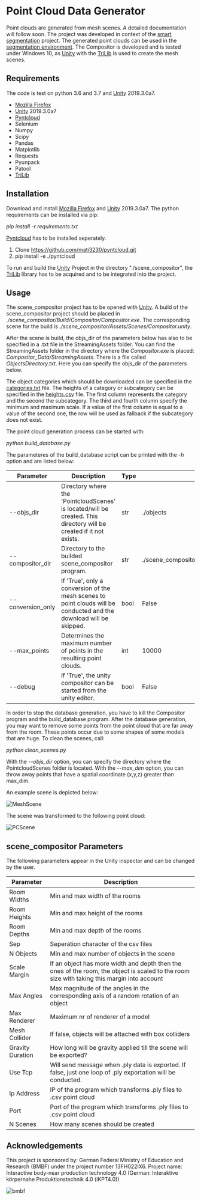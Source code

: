 # Point Cloud Data Generator

Point clouds are generated from mesh scenes. A detailed documentation will follow soon. 
The project was developed in context of the [smart segmentation](https://github.com/mati3230/smartsegmentation) project. 
The generated point clouds can be used in the [segmentation environment](https://github.com/mati3230/segmentation). The Compositor is developed and is tested under Windows 10, as [Unity](https://unity.com/) with the [TriLib](https://assetstore.unity.com/packages/tools/modeling/trilib-model-loader-package-91777) is used to create the mesh scenes. 

## Requirements

The code is test on python 3.6 and 3.7 and [Unity](https://unity.com/) 2019.3.0a7. 

* [Mozilla Firefox](https://www.mozilla.org/de/exp/firefox/new/)
* [Unity](https://unity.com/) 2019.3.0a7
* [Pyntcloud](https://github.com/mati3230/pyntcloud)
* Selenium
* Numpy
* Scipy
* Pandas
* Matplotlib
* Requests
* Pyunpack
* Patool
* [TriLib](https://assetstore.unity.com/packages/tools/modeling/trilib-model-loader-package-91777)

## Installation

Download and install [Mozilla Firefox](https://www.mozilla.org/de/exp/firefox/new/) and [Unity](https://unity.com/) 2019.3.0a7. 
The python requirements can be installed via pip: 

*pip install -r requirements.txt*

[Pyntcloud](https://github.com/mati3230/pyntcloud) has to be installed seperately.

1. Clone https://github.com/mati3230/pyntcloud.git
2. pip install -e ./pyntcloud

To run and build the [Unity](https://unity.com/) Project in the directory "./scene_compositor", the [TriLib](https://assetstore.unity.com/packages/tools/modeling/trilib-model-loader-package-91777) library has to be acquired and to be integrated into the project.

## Usage

The scene_compositor project has to be opened with [Unity](https://unity.com/). A build of the scene_compositor project should be placed in *./scene_compositor/Build/Compositor/Compositor.exe*. The corresponding scene for the build is *./scene_compositor/Assets/Scenes/Compositor.unity*. 

After the scene is build, the objs_dir of the parameters below has also to be specified in a .txt file in the StreamingAssets folder. You can find the StreamingAssets folder in the directory where the *Compositor.exe* is placed: *Compositor_Data/StreamingAssets*. There is a file called *ObjectsDirectory.txt*. Here you can specify the objs_dir of the parameters below. 

The object categories which should be downloaded can be specified in the [categories.txt](categories.txt) file. The heights of a category or subcategory can be specified in the [heights.csv](heights.csv) file. The first column represents the category and the second the subcategory. The third and fourth column specify the minimum and maximum scale. If a value of the first column is equal to a value of the second one, the row will be used as fallback if the subcategory does not exist. 

The point cloud generation process can be started with:

*python build_database.py*

The parameteres of the build_database script can be printed with the *-h* option and are listed below: 

|Parameter|Description|Type|Default|
|-|-|-|-|
| --objs_dir | Directory where the 'PointcloudScenes' is located/will be created. This directory will be created if it not exists.  | str | ./objects |
| --compositor_dir | Directory to the builded scene_compositor program. | str | ./scene_compositor/Build/Compositor/Compositor.exe |
| --conversion_only | If 'True', only a conversion of the mesh scenes to point clouds will be conducted and the download will be skipped. | bool | False |
| --max_points | Determines the maximum number of points in the resulting point clouds. | int | 10000 |
| --debug | If 'True', the unity compositor can be started from the unity editor. | bool | False |

In order to stop the database generation, you have to kill the Compositor program and the build_database program. 
After the database generation, you may want to remove some points from the point cloud that are far away from the room. These points occur due to some shapes of some models that are huge. To clean the scenes, call: 

*python clean_scenes.py*

With the *--objs_dir* option, you can specify the directory where the PointcloudScenes folder is located. With the *--max_dim* option, you can throw away points that have a spatial coordinate (x,y,z) greater than max_dim. 

An example scene is depicted below: 

![MeshScene](figures/mesh_scene.JPG)

The scene was transformed to the following point cloud: 

![PCScene](figures/pc_scene.JPG)

## scene_compositor Parameters

The following parameters appear in the Unity inspector and can be changed by the user. 

|Parameter|Description|
| - | - |
| Room Widths | Min and max width of the rooms |
| Room Heights | Min and max height of the rooms |
| Room Depths | Min and max depth of the rooms |
| Sep | Seperation character of the csv files |
| N Objects | Min and max number of objects in the scene |
| Scale Margin | If an object has more width and depth then the ones of the room, the object is scaled to the room size with taking this margin into account |
| Max Angles | Max magnitude of the angles in the corresponding axis of a random rotation of an object |
| Max Renderer | Maximum nr of renderer of a model |
| Mesh Collider | If false, objects will be attached with box colliders |
| Gravity Duration | How long will be gravity applied till the scene will be exported? |
| Use Tcp | Will send message when .ply data is exported. If false, just one loop of .ply exportation will be conducted. |
| Ip Address | IP of the program which transforms .ply files to .csv point cloud |
| Port | Port of the program which transforms .ply files to .csv point cloud |
| N Scenes | How many scenes should be created |

## Acknowledgements

This project is sponsored by: German Federal Ministry of Education and Research (BMBF) under the project number 13FH022IX6. Project name: Interactive body-near production technology 4.0 (German: Interaktive körpernahe Produktionstechnik 4.0 (iKPT4.0))

![bmbf](figures/bmbflogo.jpg)

